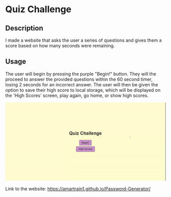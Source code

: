 # Quiz Challenge

## Description

I made a website that asks the user a series of questions and gives them a score based on how many seconds were remaining.

## Usage

The user will begin by pressing the purple "Begin!" button. They will the proceed to answer the provided questions within the 60 second timer, losing 2 seconds for an incorrect answer. The user will then be given the option to save their high score to local storage, which will be displayed on the 'High Scores' screen, play again, go home, or show high scores.

!["screenshot of my website"](assets/photos/gif.gif)

Link to the website: https://amartrain1.github.io/Password-Generator/